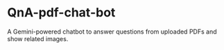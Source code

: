 # QnA-pdf-chat-bot
A Gemini-powered chatbot to answer questions from uploaded PDFs and show related images.

